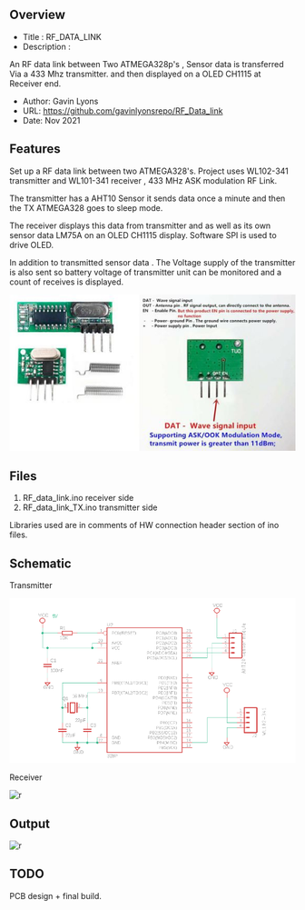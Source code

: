 Overview
--------------------

* Title : RF_DATA_LINK
* Description : 

An RF data link between Two ATMEGA328p's ,
Sensor data is transferred Via a 433 Mhz transmitter.
and then displayed on a OLED CH1115 at Receiver end.

* Author: Gavin Lyons
* URL: https://github.com/gavinlyonsrepo/RF_Data_link
* Date: Nov 2021 

Features
---------------------

Set up a RF data link between two ATMEGA328's.
Project uses WL102-341 transmitter and WL101-341 receiver  , 433 MHz ASK modulation RF Link.

The transmitter has a AHT10 Sensor it sends data once a minute and then the TX ATMEGA328 goes to sleep mode.

The receiver displays this data from transmitter and as well as its own sensor data LM75A
on an OLED CH1115 display. Software SPI is used to drive OLED.

In addition to transmitted sensor data . The Voltage supply of the transmitter is also sent so
battery voltage of transmitter unit can be monitored and a count of receives is displayed.

  
 ![4](https://github.com/gavinlyonsrepo/RF_DATA_LINK/blob/main/image/433.jpg) 
  
Files 
---------------------

1. RF_data_link.ino receiver side
2. RF_data_link_TX.ino transmitter side

Libraries used are in comments of HW connection header section of ino files. 

Schematic 
-----------------------

Transmitter 

![t](https://github.com/gavinlyonsrepo/RF_DATA_LINK/blob/main/image/tx.png)

Receiver 

![r](https://github.com/gavinlyonsrepo/RF_DATA_LINK/blob/main/doc/image/rx.png)

Output 
-----------------------

![r](https://github.com/gavinlyonsrepo/RF_DATA_LINK/blob/main/doc/image/output.png)

TODO
--------------------

PCB design + final build. 
